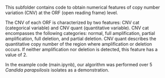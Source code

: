 This subfolder contains code to obtain numerical features of copy number variation (CNV) at the ORF (open reading frame) level.

The CNV of each ORF is characterized by two features: CNV cat (categorical variable) and CNV quant (quantitative variable).
CNV cat encompasses the following categories: normal, full amplification, partial amplification, full deletion, and partial deletion.
CNV quant describes the quantitative copy number of the region where amplification or deletion occurs.
If neither amplification nor deletion is detected, this feature has a value of 2.

In the example code (main.ipynb), our algorithm was performed over 5 *Candida parapsilosis* isolates as a demonstration.
